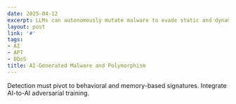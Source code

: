 ```yaml
---
date: 2025-04-12
excerpt: LLMs can autonomously mutate malware to evade static and dynamic detection.
layout: post
link: '#'
tags:
- AI
- APT
- DDoS
title: AI-Generated Malware and Polymorphism
---
```

Detection must pivot to behavioral and memory-based signatures. Integrate AI-to-AI adversarial training.
